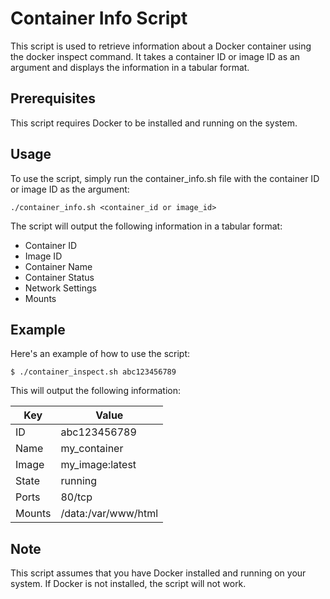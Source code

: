 # Container Info Script

This script is used to retrieve information about a Docker container using the docker inspect command. It takes a container ID or image ID as an argument and displays the information in a tabular format.

## Prerequisites

This script requires Docker to be installed and running on the system.

## Usage

To use the script, simply run the container_info.sh file with the container ID or image ID as the argument:

`./container_info.sh <container_id or image_id>`

The script will output the following information in a tabular format:

- Container ID
- Image ID
- Container Name
- Container Status
- Network Settings
- Mounts

## Example

Here's an example of how to use the script:

`$ ./container_inspect.sh abc123456789`

This will output the following information:

| Key | Value |
| --- | --- |
| ID | abc123456789 |
| Name | my_container |
| Image | my_image:latest |
| State | running |
| Ports | 80/tcp |
| Mounts | /data:/var/www/html |


## Note

This script assumes that you have Docker installed and running on your system. If Docker is not installed, the script will not work.

